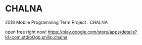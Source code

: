 # CHALNA
2018 Mobile Programming Term Project : CHALNA

open free right now!
https://play.google.com/store/apps/details?id=com.stdioOgg.philip.chalna
